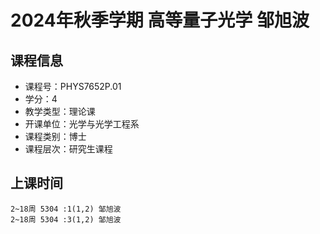 # 2024年秋季学期 高等量子光学 邹旭波






## 课程信息

- 课程号：PHYS7652P.01
- 学分：4
- 教学类型：理论课
- 开课单位：光学与光学工程系
- 课程类别：博士
- 课程层次：研究生课程

## 上课时间

```
2~18周 5304 :1(1,2) 邹旭波
2~18周 5304 :3(1,2) 邹旭波
```

